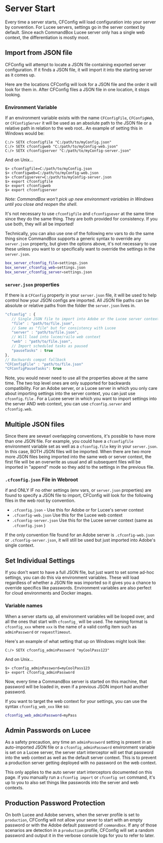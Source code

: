 # Server Start

Every time a server starts, CFConfig will load configuration into your server by convention. For Lucee servers, settings go in the server context by default. Since each CommandBox Lucee server only has a single web context, the differentiation is mostly moot.

## Import from JSON file

CFConfig will attempt to locate a JSON file containing exported server configuration. If it finds a JSON file, it will import it into the starting server as it comes up.

Here are the locations CFConfig will look for a JSON file and the order it will look for them in. After CFConfig files a JSON file in one location, it stops looking.

### Environment Variable

If an environment variable exists with the name `CFConfigFile`, `CFConfigWeb`, or `CFConfigServer` it will be used as an absolute path to the JSON file or a relative path in relation to the web root.. An example of setting this in Windows would be:

```text
C:/> SETX cfconfigfile "C:/path/to/myConfig.json"
C:/> SETX cfconfigweb "C:/path/to/myConfig-web.json"
C:/> SETX cfconfigserver "C:/path/to/myConfig-server.json"
```

And on Unix...

```text
$> cfconfigfile=C:/path/to/myConfig.json
$> cfconfigweb=C:/path/to/myConfig-web.json
$> cfconfigserver=C:/path/to/myConfig-server.json
$> export cfconfigfile
$> export cfconfigweb
$> export cfconfigserver
```

_Note: CommandBox won't pick up new environment variables in Windows until you close and reopen the shell._

It's not necessary to use `cfconfigfile` and `cfconfigsever` at the same time since they do the same thing.  They are both provided for consistency.  If you use both, they will all be imported!

Technically, you can also use one of the following env vars to do the same thing since CommandBox supports a generic syntax to override any `server.json` property, but given the options above, it's not necessary to use these unless you want to or specifically want to override the settings in the `server.json`.

```bash
box_server_cfconfig_file=settings.json
box_server_cfconfig_web=settings.json
box_server_cfconfig_server=settings.json
```

### `server.json` properties

If there is a `CFConfig` property in your `server.json` file, it will be used to help control how your JSON configs are imported.  All JSON file paths can be absolute or relative paths from the folder the `server.json` lives in.

```javascript
"cfconfig" : {
   // Single JSON file to import into Adobe or the Lucee server context
   "file" : "path/to/file.json",
   // Same as "file" but for consistency with Lucee
   "server" : "path/to/file.json",
   // Will load into lucee/railo web context
   "web" : "path/to/file.json",
   // Import scheduled tasks as paused
   "pauseTasks" : true
},
// Backwards compat fallback
"CFConfigFile" : "path/to/file.json"
"CFConfigPauseTasks": true
```

Note, you would never need to use all the properties above at the same time.  The two top level ones are only supported for backwards compatibility.  For an Adobe server, or a Lucee server in which you only care about importing settings into the server context, you can just use `cfconfig.file` .  For a Lucee server in which you want to import settings into the server AND web context, you can use `cfconfig.server` and `cfconfig.web`.

## Multiple JSON files

Since there are sevearl overlapping conventions, it's possible to have more than one JSON file.  For example, you could have a `cfconfigfile` environment variable set as well as a `cfconfig.file` key in your `server.json`.  In this case, BOTH JSON files will be imported.  When there are two more more JSON files being imported into the same web or server context, the first file will be an overwrite as usual and all subsequent files will be imported in "append" mode so they add to the settings in the previous file. 

### `.cfconfig.json` File in Webroot

if and ONLY IF no other settings \(env vars, or `server.json` properties\) are found to specify a JSON file to import, CFConfig will look for the following files in the web root by convention.

* `.cfconfig.json` - Use this for Adobe or for Lucee's server context
* `.cfconfig-web.json` Use this for the Lucee web context
* `.cfconfig-server.json` Use this for the Lucee server context \(same as `.cfconfig.json` \)

If the only convention file found for an Adobe server is `.cfconfig-web.json` or `.cfconfig-server.json`, it will still be used but just imported into Adobe's single context.

## Set Individual Settings

If you don't want to have a full JSON file, but just want to set some ad-hoc settings, you can do this via environment variables. These will load regardless of whether a JSON file was imported so it gives you a chance to override specifics like passwords. Environment variables are also perfect for cloud environments and Docker images.

### Variable names

When a server starts up, all environment variables will be looped over, and all the ones that start with `cfconfig_` will be used. The naming format is `cfconfig_xxx` where `xxx` is the name of a valid config item such as `adminPassword` or `requestTimeout`.

Here's an example of what setting that up on Windows might look like:

```text
C:/> SETX cfconfig_adminPassword "myCoolPass123"
```

And on Unix...

```text
$> cfconfig_adminPassword=myCoolPass123
$> export cfconfig_adminPassword
```

Now, every time a CommandBox server is started on this machine, that password will be loaded in, even if a previous JSON import had another password.

If you want to target the web context for your settings, you can use the syntax `cfconfig_web_xxx` like so:

```bash
cfconfig_web_adminPassword=myPass
```

## Admin Passwords on Lucee

As a safety precaution, any time an `adminPassword` setting is present in an auto-imported JSON file or a `cfconfig_adminPassword` environment variable is set on a Lucee server, the server start interceptor will set that password into the web context as well as the default server context. This is to prevent a production server getting deployed with no password on the web context.

This only applies to the auto server start interceptors documented on this page. if you manually run a `cfconfig import` or `cfconfig set` command, it's up to you to also set things like passwords into the server and web contexts.

## Production Password Protection

On both Lucee and Adobe servers, when the server profile is set to `production`, CFConfig will not allow your sever to start with an empty password or with the Adobe default password of `commandbox`.  If any of those scenarios are detection in a `production` profile, CFConfig will set a random password and output it in the verbose console logs for you to refer to later.

